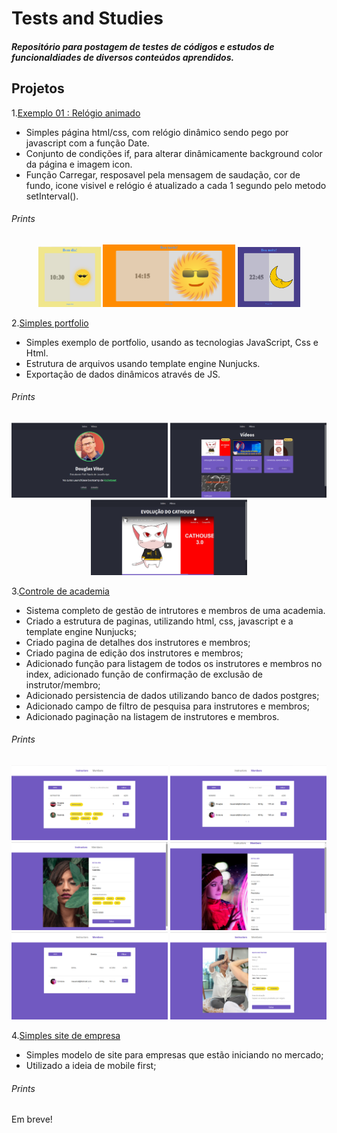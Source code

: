 # Tests and Studies
##### Repositório para postagem de testes de códigos e estudos de funcionaldiades de diversos conteúdos aprendidos.

## **Projetos**

1.[Exemplo 01 : Relógio animado](https://github.com/douglas-vitor/tests_and_studies/tree/master/exemplo01-relogio_animado)
- Simples página html/css, com relógio dinâmico sendo pego por javascript com a função Date.
- Conjunto de condições if, para alterar dinâmicamente background color da página e imagem icon.
- Função Carregar, resposavel pela mensagem de saudação, cor de fundo, icone visivel e relógio é atualizado a cada 1 segundo pelo metodo setInterval().
###### Prints
<div align="center">
<img src="exemplo01-relogio_animado/prints/manha.png" width="100px" height="auto">
<img src="exemplo01-relogio_animado/prints/tarde.png" width="auto" height="100px">
<img src="exemplo01-relogio_animado/prints/noite.png" width="100px" height="auto">
</div>

<span style="width:100%; height:4rem;"></span>

2.[Simples portfolio](https://github.com/douglas-vitor/tests_and_studies/tree/master/exemplo02-simples_portfolio)
- Simples exemplo de portfolio, usando as tecnologias JavaScript, Css e Html.
- Estrutura de arquivos usando template engine Nunjucks.
- Exportação de dados dinâmicos através de JS.
###### Prints
<div align="center">
<img src="exemplo02-simples_portfolio/prints/home.png" width="250px" height="auto">
<img src="exemplo02-simples_portfolio/prints/videos.png" width="250px" height="auto">
<img src="exemplo02-simples_portfolio/prints/preview.png" width="250px" height="auto">
</div>


<span style="width:100%; height:80px;"></span>

3.[Controle de academia](https://github.com/douglas-vitor/tests_and_studies/tree/master/exemplo03-controle_de_academia)
- Sistema completo de gestão de intrutores e membros de uma academia.
- Criado a estrutura de paginas, utilizando html, css, javascript e a template engine Nunjucks;
- Criado pagina de detalhes dos instrutores e membros;
- Criado pagina de edição dos instrutores e membros;
- Adicionado função para listagem de todos os instrutores e membros no index, adicionado função de confirmação de exclusão de instrutor/membro;
- Adicionado persistencia de dados utilizando banco de dados postgres;
- Adicionado campo de filtro de pesquisa para instrutores e membros;
- Adicionado paginação na listagem de instrutores e membros.
###### Prints
<div align="center">
<img src="exemplo03-controle_de_academia/captures/00.png" width="250px" height="auto">
<img src="exemplo03-controle_de_academia/captures/01.png" width="250px" height="auto">
<img src="exemplo03-controle_de_academia/captures/02.png" width="250px" height="auto">
<img src="exemplo03-controle_de_academia/captures/03.png" width="250px" height="auto">
<img src="exemplo03-controle_de_academia/captures/04.png" width="250px" height="auto">
<img src="exemplo03-controle_de_academia/captures/05.png" width="250px" height="auto">
</div> 


4.[Simples site de empresa](https://github.com/douglas-vitor/tests_and_studies/tree/master/exemplo04-simples_site_empresa)
- Simples modelo de site para empresas que estão iniciando no mercado;
- Utilizado a ideia de mobile first;
###### Prints
Em breve!